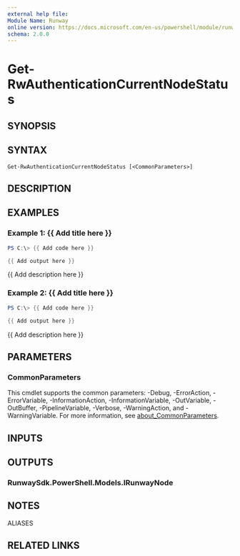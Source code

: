 ```yaml
---
external help file:
Module Name: Runway
online version: https://docs.microsoft.com/en-us/powershell/module/runway/get-rwauthenticationcurrentnodestatus
schema: 2.0.0
---
```


# Get-RwAuthenticationCurrentNodeStatus

## SYNOPSIS


## SYNTAX

```
Get-RwAuthenticationCurrentNodeStatus [<CommonParameters>]
```

## DESCRIPTION


## EXAMPLES

### Example 1: {{ Add title here }}
```powershell
PS C:\> {{ Add code here }}

{{ Add output here }}
```

{{ Add description here }}

### Example 2: {{ Add title here }}
```powershell
PS C:\> {{ Add code here }}

{{ Add output here }}
```

{{ Add description here }}

## PARAMETERS

### CommonParameters
This cmdlet supports the common parameters: -Debug, -ErrorAction, -ErrorVariable, -InformationAction, -InformationVariable, -OutVariable, -OutBuffer, -PipelineVariable, -Verbose, -WarningAction, and -WarningVariable. For more information, see [about_CommonParameters](http://go.microsoft.com/fwlink/?LinkID=113216).

## INPUTS

## OUTPUTS

### RunwaySdk.PowerShell.Models.IRunwayNode

## NOTES

ALIASES

## RELATED LINKS

